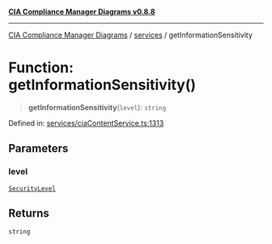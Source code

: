 [**CIA Compliance Manager Diagrams v0.8.8**](../../README.md)

***

[CIA Compliance Manager Diagrams](../../modules.md) / [services](../README.md) / getInformationSensitivity

# Function: getInformationSensitivity()

> **getInformationSensitivity**(`level`): `string`

Defined in: [services/ciaContentService.ts:1313](https://github.com/Hack23/cia-compliance-manager/blob/67855c73d041b21b5f90a46884e0e48cd0961cda/src/services/ciaContentService.ts#L1313)

## Parameters

### level

[`SecurityLevel`](../../index/type-aliases/SecurityLevel.md)

## Returns

`string`
